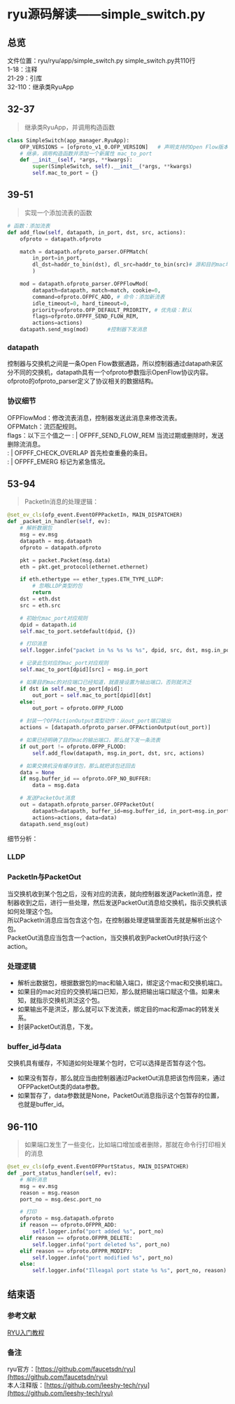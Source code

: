 # ryu源码解读——simple_switch.py

## 总览
文件位置：ryu/ryu/app/simple_switch.py
simple_switch.py共110行  
1-18：注释  
21-29：引库  
32-110：继承类RyuApp  
## 32-37
> 继承类RyuApp，并调用构造函数
```py
class SimpleSwitch(app_manager.RyuApp):
    OFP_VERSIONS = [ofproto_v1_0.OFP_VERSION]   # 声明支持的Open Flow版本
    # 继承，调用构造函数并添加一个新属性 mac_to_port
    def __init__(self, *args, **kwargs):
        super(SimpleSwitch, self).__init__(*args, **kwargs)
        self.mac_to_port = {}
```
## 39-51    
> 实现一个添加流表的函数

```py
# 函数：添加流表
def add_flow(self, datapath, in_port, dst, src, actions):
    ofproto = datapath.ofproto

    match = datapath.ofproto_parser.OFPMatch(
        in_port=in_port,
        dl_dst=haddr_to_bin(dst), dl_src=haddr_to_bin(src)# 源和目的mac地址
        )

    mod = datapath.ofproto_parser.OFPFlowMod(
        datapath=datapath, match=match, cookie=0,
        command=ofproto.OFPFC_ADD, # 命令：添加新流表
        idle_timeout=0, hard_timeout=0,
        priority=ofproto.OFP_DEFAULT_PRIORITY, # 优先级：默认
        flags=ofproto.OFPFF_SEND_FLOW_REM, 
        actions=actions)
    datapath.send_msg(mod)      #控制器下发消息
```
### datapath
控制器与交换机之间是一条Open Flow数据通路，所以控制器通过datapath来区分不同的交换机，datapath具有一个ofproto参数指示OpenFlow协议内容。ofproto的ofproto_parser定义了协议相关的数据结构。
### 协议细节
OFPFlowMod：修改流表消息，控制器发送此消息来修改流表。  
OFPMatch：流匹配规则。   
flags：以下三个值之一
: | OFPFF_SEND_FLOW_REM   当流过期或删除时，发送删除流消息。  
: | OFPFF_CHECK_OVERLAP   首先检查重叠的条目。  
: | OFPFF_EMERG           标记为紧急情况。  
## 53-94
> PacketIn消息的处理逻辑：  

```py
@set_ev_cls(ofp_event.EventOFPPacketIn, MAIN_DISPATCHER)
def _packet_in_handler(self, ev):
    # 解析数据包
    msg = ev.msg
    datapath = msg.datapath
    ofproto = datapath.ofproto

    pkt = packet.Packet(msg.data)
    eth = pkt.get_protocol(ethernet.ethernet)

    if eth.ethertype == ether_types.ETH_TYPE_LLDP:
        # 忽略LLDP类型的包
        return
    dst = eth.dst
    src = eth.src

    # 初始化mac_port对应规则
    dpid = datapath.id
    self.mac_to_port.setdefault(dpid, {})  

    # 打印消息
    self.logger.info("packet in %s %s %s %s", dpid, src, dst, msg.in_port) 

    # 记录此包对应的mac_port对应规则
    self.mac_to_port[dpid][src] = msg.in_port

    # 如果目的mac的对应端口已经知道，就直接设置为输出端口，否则就洪泛
    if dst in self.mac_to_port[dpid]:
        out_port = self.mac_to_port[dpid][dst]
    else:
        out_port = ofproto.OFPP_FLOOD

    # 封装一个OFPActionOutput类型动作：从out_port端口输出
    actions = [datapath.ofproto_parser.OFPActionOutput(out_port)]

    # 如果已经明确了目的mac的输出端口，那么就下发一条流表
    if out_port != ofproto.OFPP_FLOOD:
        self.add_flow(datapath, msg.in_port, dst, src, actions)

    # 如果交换机没有缓存该包，那么就把该包还回去
    data = None
    if msg.buffer_id == ofproto.OFP_NO_BUFFER:
        data = msg.data

    # 发送PacketOut消息
    out = datapath.ofproto_parser.OFPPacketOut(
        datapath=datapath, buffer_id=msg.buffer_id, in_port=msg.in_port,
        actions=actions, data=data)
    datapath.send_msg(out)
```
细节分析：
### LLDP
### PacketIn与PacketOut
当交换机收到某个包之后，没有对应的流表，就向控制器发送PacketIn消息，控制器收到之后，进行一些处理，然后发送PacketOut消息给交换机，指示交换机该如何处理这个包。   
所以PacketIn消息应当包含这个包，在控制器处理逻辑里面首先就是解析出这个包。  
PacketOut消息应当包含一个action，当交换机收到PacketOut时执行这个action。    
### 处理逻辑
- 解析出数据包，根据数据包的mac和输入端口，绑定这个mac和交换机端口。
- 如果目的mac对应的交换机端口已知，那么就把输出端口赋这个值。如果未知，就指示交换机洪泛这个包。
- 如果输出不是洪泛，那么就可以下发流表，绑定目的mac和源mac的转发关系。
- 封装PacketOut消息，下发。
  
### buffer_id与data
交换机具有缓存，不知道如何处理某个包时，它可以选择是否暂存这个包。  
- 如果没有暂存，那么就应当由控制器通过PacketOut消息把该包传回来，通过OFPPacketOut类的data参数。
- 如果暂存了，data参数就是None，PacketOut消息指示这个包暂存的位置，也就是buffer_id。
## 96-110
> 如果端口发生了一些变化，比如端口增加或者删除，那就在命令行打印相关的消息
```py
@set_ev_cls(ofp_event.EventOFPPortStatus, MAIN_DISPATCHER)
def _port_status_handler(self, ev):
    # 解析消息
    msg = ev.msg
    reason = msg.reason
    port_no = msg.desc.port_no

    # 打印
    ofproto = msg.datapath.ofproto
    if reason == ofproto.OFPPR_ADD:
        self.logger.info("port added %s", port_no)
    elif reason == ofproto.OFPPR_DELETE:
        self.logger.info("port deleted %s", port_no)
    elif reason == ofproto.OFPPR_MODIFY:
        self.logger.info("port modified %s", port_no)
    else:
        self.logger.info("Illeagal port state %s %s", port_no, reason)
```
## 结束语
### 参考文献
[RYU入门教程](https://www.sdnlab.com/1785.html)
### 备注
ryu官方：[https://github.com/faucetsdn/ryu](https://github.com/faucetsdn/ryu)   
本人注释版：[https://github.com/leeshy-tech/ryu](https://github.com/leeshy-tech/ryu)
